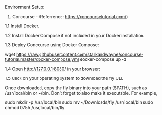 Environment Setup:

1. Concourse - (Referrence: https://concoursetutorial.com/)

1.1 Install Docker.

1.2 Install Docker Compose if not included in your Docker installation.

1.3 Deploy Concourse using Docker Compose:

wget https://raw.githubusercontent.com/starkandwayne/concourse-tutorial/master/docker-compose.yml
docker-compose up -d

1.4 Open http://127.0.0.1:8080/ in your browser:

1.5 Click on your operating system to download the fly CLI.

Once downloaded, copy the fly binary into your path ($PATH), such as /usr/local/bin or ~/bin. Don't forget to also make it executable. For example,

sudo mkdir -p /usr/local/bin
sudo mv ~/Downloads/fly /usr/local/bin
sudo chmod 0755 /usr/local/bin/fly
